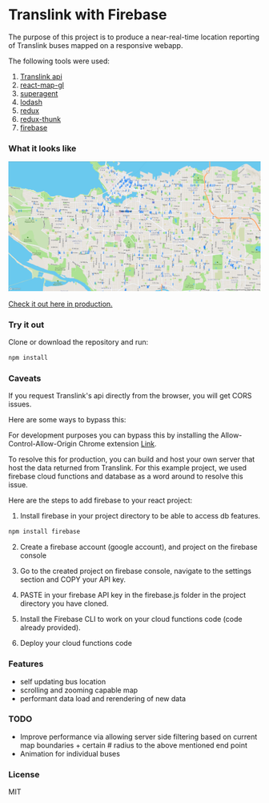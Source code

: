 # Translink with Firebase

The purpose of this project is to produce a near-real-time location reporting of Translink buses mapped on a responsive webapp.

The following tools were used:
1. [Translink api](https://developer.translink.ca)
2. [react-map-gl](https://github.com/uber/react-map-gl)
3. [superagent](https://github.com/visionmedia/superagent)
4. [lodash](https://lodash.com/)
5. [redux](https://redux.js.org/)
6. [redux-thunk](https://github.com/gaearon/redux-thunk)
7. [firebase](https://firebase.google.com)

### What it looks like

<p align="center">
	<img src="./screenshots/ss.png"/>
</p>

[Check it out here in production.](https://translink-79b18.firebaseapp.com/)

### Try it out

Clone or download the repository and run:
```ruby
npm install
```


### Caveats

If you request Translink's api directly from the browser, you will get CORS issues.

Here are some ways to bypass this:

For development purposes you can bypass this by installing the Allow-Control-Allow-Origin Chrome extension [Link](https://chrome.google.com/webstore/detail/allow-control-allow-origi/nlfbmbojpeacfghkpbjhddihlkkiljbi).

To resolve this for production, you can build and host your own server that host the data returned from Translink.
For this example project, we used firebase cloud functions and database as a word around to resolve this issue.

Here are the steps to add firebase to your react project:

1. Install firebase in your project directory to be able to access db features.

```ruby
npm install firebase
```

2. Create a firebase account (google account), and project on the firebase console

3. Go to the created project on firebase console, navigate to the settings section and COPY your API key.

4. PASTE in your firebase API key in the firebase.js folder in the project directory you have cloned.

5. Install the Firebase CLI to work on your cloud functions code (code already provided).

6. Deploy your cloud functions code



### Features

- self updating bus location
- scrolling and zooming capable map
- performant data load and rerendering of new data


### TODO

- Improve performance via allowing server side filtering based on current map boundaries + certain # radius to the above mentioned end point
- Animation for individual buses

### License
MIT
